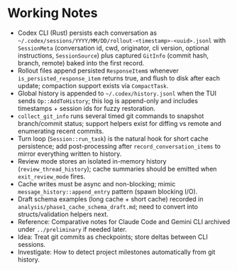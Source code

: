 # Working Notes

- Codex CLI (Rust) persists each conversation as `~/.codex/sessions/YYYY/MM/DD/rollout-<timestamp>-<uuid>.jsonl` with `SessionMeta` (conversation id, cwd, originator, cli version, optional instructions, `SessionSource`) plus captured `GitInfo` (commit hash, branch, remote) baked into the first record.
- Rollout files append persisted `ResponseItem`s whenever `is_persisted_response_item` returns true, and flush to disk after each update; compaction support exists via `CompactTask`.
- Global history is appended to `~/.codex/history.jsonl` when the TUI sends `Op::AddToHistory`; this log is append-only and includes timestamps + session ids for fuzzy restoration.
- `collect_git_info` runs several timed git commands to snapshot branch/commit status; support helpers exist for diffing vs remote and enumerating recent commits.
- Turn loop (`Session::run_task`) is the natural hook for short cache persistence; add post-processing after `record_conversation_items` to mirror everything written to history.
- Review mode stores an isolated in-memory history (`review_thread_history`); cache summaries should be emitted when `exit_review_mode` fires.
- Cache writes must be async and non-blocking; mimic `message_history::append_entry` pattern (spawn blocking I/O).
- Draft schema examples (long cache + short cache) recorded in `analysis/phase1_cache_schema_draft.md`; need to convert into structs/validation helpers next.
- Reference: Comparative notes for Claude Code and Gemini CLI archived under `../preliminary` if needed later.
- Idea: Treat git commits as checkpoints; store deltas between CLI sessions.
- Investigate: How to detect project milestones automatically from git history.
